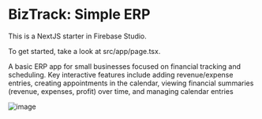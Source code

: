 # BizTrack: Simple ERP

This is a NextJS starter in Firebase Studio.

To get started, take a look at src/app/page.tsx.

A basic ERP app for small businesses focused on financial tracking and scheduling. Key interactive features include adding revenue/expense entries, creating appointments in the calendar, viewing financial summaries (revenue, expenses, profit) over time, and managing calendar entries


![image](https://github.com/user-attachments/assets/fac5daf7-9c7c-4ece-ad98-f9a7824e8418)
